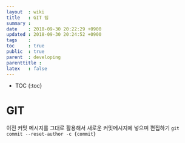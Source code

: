 ```yaml
---
layout  : wiki
title   : GIT 팁
summary : 
date    : 2018-09-30 20:22:29 +0900
updated : 2018-09-30 20:24:52 +0900
tags    : 
toc     : true
public  : true
parent  : developing
parenttitle : 
latex   : false
---
```

* TOC
{:toc}

# GIT

이전 커밋 메시지를 그대로 활용해서 새로운 커밋메시지에 넣으며 편집하기
`git commit --reset-author -c {commit}`
